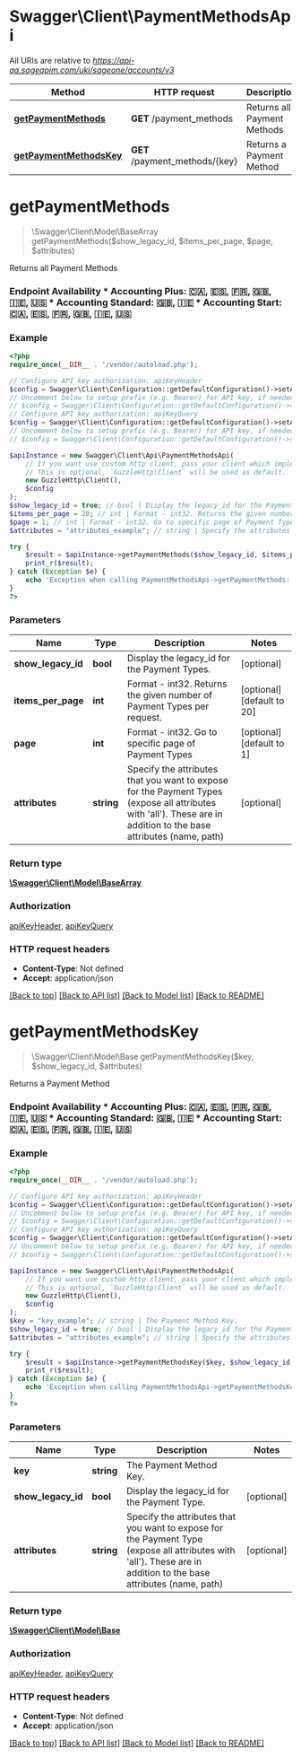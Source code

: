 # Swagger\Client\PaymentMethodsApi

All URIs are relative to *https://api-qa.sageapim.com/uki/sageone/accounts/v3*

Method | HTTP request | Description
------------- | ------------- | -------------
[**getPaymentMethods**](PaymentMethodsApi.md#getPaymentMethods) | **GET** /payment_methods | Returns all Payment Methods
[**getPaymentMethodsKey**](PaymentMethodsApi.md#getPaymentMethodsKey) | **GET** /payment_methods/{key} | Returns a Payment Method


# **getPaymentMethods**
> \Swagger\Client\Model\BaseArray getPaymentMethods($show_legacy_id, $items_per_page, $page, $attributes)

Returns all Payment Methods

### Endpoint Availability  * Accounting Plus: 🇨🇦, 🇪🇸, 🇫🇷, 🇬🇧, 🇮🇪, 🇺🇸 * Accounting Standard: 🇬🇧, 🇮🇪 * Accounting Start: 🇨🇦, 🇪🇸, 🇫🇷, 🇬🇧, 🇮🇪, 🇺🇸

### Example
```php
<?php
require_once(__DIR__ . '/vendor/autoload.php');

// Configure API key authorization: apiKeyHeader
$config = Swagger\Client\Configuration::getDefaultConfiguration()->setApiKey('Ocp-Apim-Subscription-Key', 'YOUR_API_KEY');
// Uncomment below to setup prefix (e.g. Bearer) for API key, if needed
// $config = Swagger\Client\Configuration::getDefaultConfiguration()->setApiKeyPrefix('Ocp-Apim-Subscription-Key', 'Bearer');
// Configure API key authorization: apiKeyQuery
$config = Swagger\Client\Configuration::getDefaultConfiguration()->setApiKey('subscription-key', 'YOUR_API_KEY');
// Uncomment below to setup prefix (e.g. Bearer) for API key, if needed
// $config = Swagger\Client\Configuration::getDefaultConfiguration()->setApiKeyPrefix('subscription-key', 'Bearer');

$apiInstance = new Swagger\Client\Api\PaymentMethodsApi(
    // If you want use custom http client, pass your client which implements `GuzzleHttp\ClientInterface`.
    // This is optional, `GuzzleHttp\Client` will be used as default.
    new GuzzleHttp\Client(),
    $config
);
$show_legacy_id = true; // bool | Display the legacy_id for the Payment Types.
$items_per_page = 20; // int | Format - int32. Returns the given number of Payment Types per request.
$page = 1; // int | Format - int32. Go to specific page of Payment Types
$attributes = "attributes_example"; // string | Specify the attributes that you want to expose for the Payment Types (expose all attributes with 'all'). These are in addition to the base attributes (name, path)

try {
    $result = $apiInstance->getPaymentMethods($show_legacy_id, $items_per_page, $page, $attributes);
    print_r($result);
} catch (Exception $e) {
    echo 'Exception when calling PaymentMethodsApi->getPaymentMethods: ', $e->getMessage(), PHP_EOL;
}
?>
```

### Parameters

Name | Type | Description  | Notes
------------- | ------------- | ------------- | -------------
 **show_legacy_id** | **bool**| Display the legacy_id for the Payment Types. | [optional]
 **items_per_page** | **int**| Format - int32. Returns the given number of Payment Types per request. | [optional] [default to 20]
 **page** | **int**| Format - int32. Go to specific page of Payment Types | [optional] [default to 1]
 **attributes** | **string**| Specify the attributes that you want to expose for the Payment Types (expose all attributes with &#39;all&#39;). These are in addition to the base attributes (name, path) | [optional]

### Return type

[**\Swagger\Client\Model\BaseArray**](../Model/BaseArray.md)

### Authorization

[apiKeyHeader](../../README.md#apiKeyHeader), [apiKeyQuery](../../README.md#apiKeyQuery)

### HTTP request headers

 - **Content-Type**: Not defined
 - **Accept**: application/json

[[Back to top]](#) [[Back to API list]](../../README.md#documentation-for-api-endpoints) [[Back to Model list]](../../README.md#documentation-for-models) [[Back to README]](../../README.md)

# **getPaymentMethodsKey**
> \Swagger\Client\Model\Base getPaymentMethodsKey($key, $show_legacy_id, $attributes)

Returns a Payment Method

### Endpoint Availability  * Accounting Plus: 🇨🇦, 🇪🇸, 🇫🇷, 🇬🇧, 🇮🇪, 🇺🇸 * Accounting Standard: 🇬🇧, 🇮🇪 * Accounting Start: 🇨🇦, 🇪🇸, 🇫🇷, 🇬🇧, 🇮🇪, 🇺🇸

### Example
```php
<?php
require_once(__DIR__ . '/vendor/autoload.php');

// Configure API key authorization: apiKeyHeader
$config = Swagger\Client\Configuration::getDefaultConfiguration()->setApiKey('Ocp-Apim-Subscription-Key', 'YOUR_API_KEY');
// Uncomment below to setup prefix (e.g. Bearer) for API key, if needed
// $config = Swagger\Client\Configuration::getDefaultConfiguration()->setApiKeyPrefix('Ocp-Apim-Subscription-Key', 'Bearer');
// Configure API key authorization: apiKeyQuery
$config = Swagger\Client\Configuration::getDefaultConfiguration()->setApiKey('subscription-key', 'YOUR_API_KEY');
// Uncomment below to setup prefix (e.g. Bearer) for API key, if needed
// $config = Swagger\Client\Configuration::getDefaultConfiguration()->setApiKeyPrefix('subscription-key', 'Bearer');

$apiInstance = new Swagger\Client\Api\PaymentMethodsApi(
    // If you want use custom http client, pass your client which implements `GuzzleHttp\ClientInterface`.
    // This is optional, `GuzzleHttp\Client` will be used as default.
    new GuzzleHttp\Client(),
    $config
);
$key = "key_example"; // string | The Payment Method Key.
$show_legacy_id = true; // bool | Display the legacy_id for the Payment Type.
$attributes = "attributes_example"; // string | Specify the attributes that you want to expose for the Payment Type (expose all attributes with 'all'). These are in addition to the base attributes (name, path)

try {
    $result = $apiInstance->getPaymentMethodsKey($key, $show_legacy_id, $attributes);
    print_r($result);
} catch (Exception $e) {
    echo 'Exception when calling PaymentMethodsApi->getPaymentMethodsKey: ', $e->getMessage(), PHP_EOL;
}
?>
```

### Parameters

Name | Type | Description  | Notes
------------- | ------------- | ------------- | -------------
 **key** | **string**| The Payment Method Key. |
 **show_legacy_id** | **bool**| Display the legacy_id for the Payment Type. | [optional]
 **attributes** | **string**| Specify the attributes that you want to expose for the Payment Type (expose all attributes with &#39;all&#39;). These are in addition to the base attributes (name, path) | [optional]

### Return type

[**\Swagger\Client\Model\Base**](../Model/Base.md)

### Authorization

[apiKeyHeader](../../README.md#apiKeyHeader), [apiKeyQuery](../../README.md#apiKeyQuery)

### HTTP request headers

 - **Content-Type**: Not defined
 - **Accept**: application/json

[[Back to top]](#) [[Back to API list]](../../README.md#documentation-for-api-endpoints) [[Back to Model list]](../../README.md#documentation-for-models) [[Back to README]](../../README.md)

